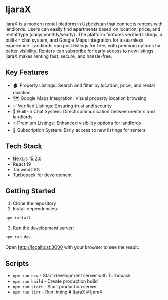 # IjaraX

IjaraX is a modern rental platform in Uzbekistan that connects renters with landlords. Users can easily find apartments based on location, price, and rental type (daily/monthly/yearly). The platform features verified listings, a built-in chat system, and Google Maps integration for a seamless experience. Landlords can post listings for free, with premium options for better visibility. Renters can subscribe for early access to new listings. IjaraX makes renting fast, secure, and hassle-free.

## Key Features

- 🏠 Property Listings: Search and filter by location, price, and rental duration
- 🗺️ Google Maps Integration: Visual property location browsing
- ✅ Verified Listings: Ensuring trust and security
- 💬 Built-in Chat System: Direct communication between renters and landlords
- ⭐ Premium Listings: Enhanced visibility options for landlords
- 🔔 Subscription System: Early access to new listings for renters

## Tech Stack

- Next.js 15.2.0
- React 19
- TailwindCSS
- Turbopack for development

## Getting Started

1. Clone the repository
2. Install dependencies:
```bash
npm install
```

3. Run the development server:
```bash
npm run dev
```

Open [http://localhost:3000](http://localhost:3000) with your browser to see the result.

## Scripts

- `npm run dev` - Start development server with Turbopack
- `npm run build` - Create production build
- `npm run start` - Start production server
- `npm run lint` - Run linting
#   I j a r a X  
 #   I j a r a X  
 